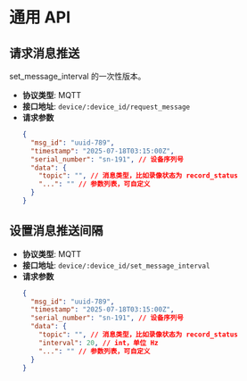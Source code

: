 # 通用 API

## 请求消息推送

set_message_interval 的一次性版本。

- **协议类型**: MQTT
- **接口地址**: `device/:device_id/request_message`
- **请求参数**
  ```json
  {
    "msg_id": "uuid-789",
    "timestamp": "2025-07-18T03:15:00Z",
    "serial_number": "sn-191", // 设备序列号
    "data": {
      "topic": "", // 消息类型，比如录像状态为 record_status
      "...": "" // 参数列表，可自定义
    }
  }
  ```

## 设置消息推送间隔

- **协议类型**: MQTT
- **接口地址**: `device/:device_id/set_message_interval`
- **请求参数**
  ```json
  {
    "msg_id": "uuid-789",
    "timestamp": "2025-07-18T03:15:00Z",
    "serial_number": "sn-191", // 设备序列号
    "data": {
      "topic": "", // 消息类型，比如录像状态为 record_status
      "interval": 20, // int，单位 Hz
      "...": "" // 参数列表，可自定义
    }
  }
  ```
